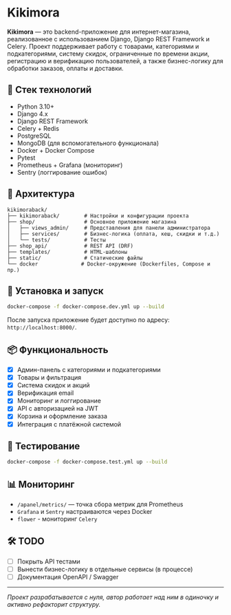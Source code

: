 # Kikimora

**Kikimora** — это backend-приложение для интернет-магазина, реализованное с использованием Django, Django REST Framework и Celery. Проект поддерживает работу с товарами, категориями и подкатегориями, систему скидок, ограниченные по времени акции, регистрацию и верификацию пользователей, а также бизнес-логику для обработки заказов, оплаты и доставки.

## 🚀 Стек технологий

- Python 3.10+
- Django 4.x
- Django REST Framework
- Celery + Redis
- PostgreSQL
- MongoDB (для вспомогательного функционала)
- Docker + Docker Compose
- Pytest
- Prometheus + Grafana (мониторинг)
- Sentry (логгирование ошибок)

## 🧱 Архитектура

```
kikimoraback/
├── kikimoraback/        # Настройки и конфигурации проекта
├── shop/                # Основное приложение магазина
│   ├── views_admin/     # Представления для панели администратора
│   ├── services/        # Бизнес-логика (оплата, кеш, скидки и т.д.)
│   └── tests/           # Тесты
├── shop_api/            # REST API (DRF)
├── templates/           # HTML-шаблоны
├── static/              # Статические файлы
└── docker              # Docker-окружение (Dockerfiles, Compose и пр.)
```

## 🔧 Установка и запуск

```bash
docker-compose -f docker-compose.dev.yml up --build
```

После запуска приложение будет доступно по адресу: `http://localhost:8000/`.

## 📦 Функциональность

- [x] Админ-панель с категориями и подкатегориями
- [x] Товары и фильтрация
- [x] Система скидок и акций
- [x] Верификация email
- [x] Мониторинг и логгирование
- [x] API с авторизацией на JWT
- [x] Корзина и оформление заказа
- [x] Интеграция с платёжной системой

## 🧪 Тестирование

```bash
docker-compose -f docker-compose.test.yml up --build
```

## 📊 Мониторинг

- `/apanel/metrics/` — точка сбора метрик для Prometheus
- `Grafana` и `Sentry` настраиваются через Docker
- `flower` - мониторинг `Celery`

## 🛠 TODO

- [ ] Покрыть API тестами
- [ ] Вынести бизнес-логику в отдельные сервисы (в процессе)
- [ ] Документация OpenAPI / Swagger

---

_Проект разрабатывается с нуля, автор работает над ним в одиночку и активно рефакторит структуру._
